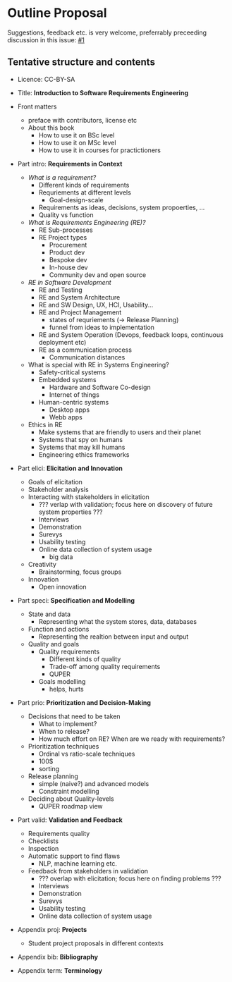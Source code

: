 # Outline Proposal

Suggestions, feedback etc. is very welcome, preferrably preceeding discussion in this issue: [#1](https://github.com/sirensweden/rebook/issues/1)

## Tentative structure and contents

* Licence: CC-BY-SA

* Title: **Introduction to Software Requirements Engineering**

* Front matters
  * preface with contributors, license etc
  * About this book
    * How to use it on BSc level
    * How to use it on MSc level
    * How to use it in courses for practictioners
    
* Part intro: **Requirements in Context**
  * *What is a requirement?*
    * Different kinds of requirements
    * Requriements at different levels
      * Goal-design-scale
    * Requirements as ideas, decisions, system propoerties, ...
    * Quality vs function
  * *What is Requirements Engineering (RE)?*
    * RE Sub-processes
    * RE Project types
      * Procurement
      * Product dev
      * Bespoke dev
      * In-house dev
      * Community dev and open source
  * *RE in Software Development*
    * RE and Testing
    * RE and System Architecture
    * RE and SW Design, UX, HCI, Usability...
    * RE and Project Management
      * states of requriements (-> Release Planning)
      * funnel from ideas to implementation
    * RE and System Operation (Devops, feedback loops, continuous deployment etc)
    * RE as a communication process
      * Communication distances
  * What is special with RE in Systems Engineering?
    * Safety-critical systems
    * Embedded systems
      * Hardware and Software Co-design
      * Internet of things
    * Human-centric systems
      * Desktop apps
      * Webb apps
  * Ethics in RE
    * Make systems that are friendly to users and their planet
    * Systems that spy on humans
    * Systems that may kill humans
    * Engineering ethics frameworks

* Part elici: **Elicitation and Innovation**
  * Goals of elicitation
  * Stakeholder analysis
  * Interacting with stakeholders in elicitation 
    * ??? verlap with validation; focus here on discovery of future system properties ???
    * Interviews
    * Demonstration
    * Surevys
    * Usability testing
    * Online data collection of system usage
      * big data
  * Creativity
    * Brainstorming, focus groups
  * Innovation
    * Open innovation
* Part speci: **Specification and Modelling**
  * State and data
    * Representing what the system stores, data, databases
  * Function and actions
    * Representing the realtion between input and output
  * Quality and goals
    * Quality requirements
      * Different kinds of quality
      * Trade-off among quality requirements
      * QUPER 
    * Goals modelling
      * helps, hurts
* Part prio: **Prioritization and Decision-Making**
  * Decisions that need to be taken
    * What to implement?
    * When to release?
    * How much effort on RE? When are we ready with requirements?
  * Prioritization techniques
    * Ordinal vs ratio-scale techniques
    * 100$
    * sorting
  * Release planning
    * simple (naive?) and advanced models
    * Constraint modelling
  * Deciding about Quality-levels
    * QUPER roadmap view
  
* Part valid: **Validation and Feedback**
  * Requirements quality
  * Checklists
  * Inspection
  * Automatic support to find flaws
    * NLP, machine learning etc.
  * Feedback from stakeholders in validation 
    * ??? overlap with elicitation; focus here on finding problems ???
    * Interviews
    * Demonstration
    * Surevys
    * Usability testing
    * Online data collection of system usage

* Appendix proj: **Projects**
  * Student project proposals in different contexts

* Appendix bib: **Bibliography**

* Appendix term: **Terminology**
